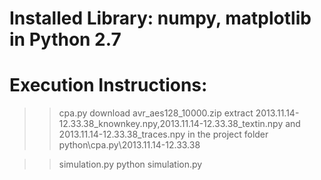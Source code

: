 # Installed Library: numpy, matplotlib in Python 2.7
# Execution Instructions: 
>>cpa.py
>>download avr_aes128_10000.zip 
>>extract 2013.11.14-12.33.38_knownkey.npy,2013.11.14-12.33.38_textin.npy and 2013.11.14-12.33.38_traces.npy in the project folder
>>python\cpa.py\2013.11.14-12.33.38

>>simulation.py
>>python  simulation.py
